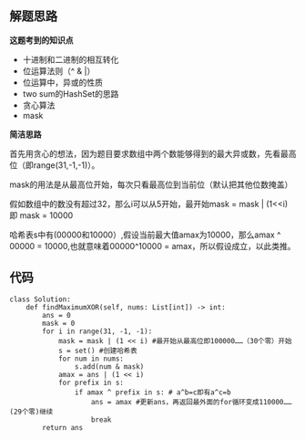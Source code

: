 ## 解题思路

**这题考到的知识点**
+ 十进制和二进制的相互转化
+ 位运算法则（^ & |）
+ 位运算中，异或的性质
+ two sum的HashSet的思路
+ 贪心算法
+ mask

**简洁思路**

首先用贪心的想法，因为题目要求数组中两个数能够得到的最大异或数，先看最高位（即range(31,-1,-1)）。

mask的用法是从最高位开始，每次只看最高位到当前位（默认把其他位数掩盖）

假如数组中的数没有超过32，那么i可以从5开始，最开始mask = mask | (1<<i) 即 mask = 10000

哈希表s中有(00000和10000）,假设当前最大值amax为10000，那么amax ^ 00000 = 10000,也就意味着00000^10000 = amax，所以假设成立，以此类推。


## 代码
```
class Solution:
    def findMaximumXOR(self, nums: List[int]) -> int:
        ans = 0
        mask = 0
        for i in range(31, -1, -1):
            mask = mask | (1 << i) #最开始从最高位即100000……（30个零）开始
            s = set() #创建哈希表
            for num in nums:
                s.add(num & mask)
            amax = ans | (1 << i) 
            for prefix in s:
                if amax ^ prefix in s: # a^b=c即有a^c=b
                    ans = amax #更新ans，再返回最外面的for循环变成110000……(29个零)继续
                    break
        return ans
```
